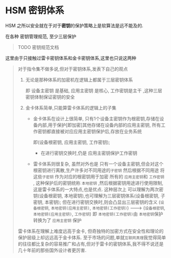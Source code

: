 # HSM 密钥体系

HSM 之所以安全就在于对于**密钥**的保护策略上是软算法是远不能及的.

在各种 密钥管理规范, 至少三层保护

> TODO 密钥规范文档



这里由于只接触过雷卡密钥体系和金卡密钥体系,这里也只说这两种

> 对于指令集不做多说,但对于密钥体系,发表下自己的观点
>
> 1. 无论是那种体系的加密机在逻辑上都属于三层密钥体系
>
>    即 设备主密钥 是基础, 应用主密钥 是核心, 工作密钥是主干 ,这种三层密钥体制保证密钥的安全
>
> 2. 金卡体系简单,只能算雷卡体系的逻辑上的子集
>    * 金卡体系在设计上很简单, 只有1个设备主密钥作为根密钥,存储在设备内部,用于保护\[即加密\]其他存储在设备内部的应用主密钥, 所有工作密钥都直接被对应应用主密钥保护后,存放在业务系统
>
>      即\(设备根密钥, 应用主密钥, 工作密钥\); 
>
>      * 在进行密钥交换时,仍是 应用主密钥保护工作密钥
>
>    * 雷卡体系则很复杂, 虽然对外也是 只有一个设备主密钥,但会对这个根密钥进行离散,生产许多对不同用途的`子密钥` 然后根据不同用途 将这些`子密钥` 作为对应的根密钥用于加密 所有的 `应用主密钥`和 `工作密钥` , 这种保护后的密钥统称 `本地密钥` ,然后根据密钥用途进行使用限制, 这是雷卡体系的一大特点,也是优点.  这种层次上 可以理解为两次密钥\(设备根密钥, 本地密钥\),也可理解为三层密钥体系\(设备根密钥, 子密钥, 本密钥\); 但在进行密钥交换时,则会凸显出三层密钥的含义 \(`设备根密钥`, `本地密钥(应用主密钥)`, `本地密钥(工作密钥)`\) ---&gt; \(`设备根密钥`, `本地密钥(应用主密钥)`, `工作密钥`\)  即 `本地密钥(工作密钥)`由 `本地密钥`保护转换为了 `应用主密钥` 保护
>
> 雷卡体系在理解上难度远高于金卡, 但奇独特的加密方式在安全性和理论的保护层级上却远远高于金卡体系.  至于市场的问题,单就`互联网真理`我觉得简单的往往都比复杂的容易推广和占有,但对于雷卡的密钥体系,我不得不说还是几十年前的那些国外设计者更厉害.



